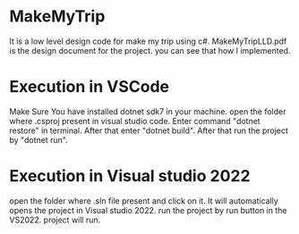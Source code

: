 # MakeMyTrip
It is a  low level design code for make my trip using c#.
MakeMyTripLLD.pdf is the design document for the project. you can see that how I implemented.

# Execution in VSCode
Make Sure You have installed dotnet sdk7 in your machine.
open the folder where .csproj present in visual studio code.
Enter command "dotnet restore" in terminal.
After that enter "dotnet build".
After that run the project by "dotnet run".

# Execution in Visual studio 2022
open the folder where .sln file present and click on it. It will automatically opens the project in Visual studio 2022.
run the project by run button in the VS2022. project will run.


